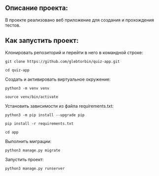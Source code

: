 ## Описание проекта:
В проекте реализовано веб приложение для создания и прохождения тестов.

## Как запустить проект:
Клонировать репозиторий и перейти в него в командной строке:
```
git clone https://github.com/glebtorbin/quiz-app.git
```
```
cd quiz-app
```
Cоздать и активировать виртуальное окружение:
```
python3 -m venv venv
```
```
source venv/bin/activate
```
Установить зависимости из файла requirements.txt:
```
python3 -m pip install --upgrade pip
```
```
pip install -r requirements.txt
```
```
cd app
```
Выполнить миграции:
```
python3 manage.py migrate
```
Запустить проект:
```
python3 manage.py runserver
```
